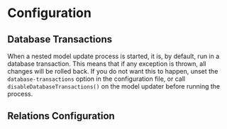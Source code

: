 # Configuration

## Database Transactions

When a nested model update process is started, it is, by default, run in a database transaction.
This means that if any exception is thrown, all changes will be rolled back. If you do not want
this to happen, unset the `database-transactions` option in the configuration file, or call
`disableDatabaseTransactions()` on the model updater before running the process.


## Relations Configuration

